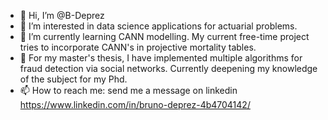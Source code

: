 - 👋 Hi, I’m @B-Deprez
- 👀 I’m interested in data science applications for actuarial problems.
- 🌱 I’m currently learning CANN modelling. My current free-time project tries to incorporate CANN's in projective mortality tables.
- 📜 For my master's thesis, I have implemented multiple algorithms for fraud detection via social networks. Currently deepening my knowledge of the subject for my Phd.
- 📫 How to reach me: send me a message on linkedin https://www.linkedin.com/in/bruno-deprez-4b4704142/

<!---
B-Deprez/B-Deprez is a ✨ special ✨ repository because its `README.md` (this file) appears on your GitHub profile.
You can click the Preview link to take a look at your changes.
--->

